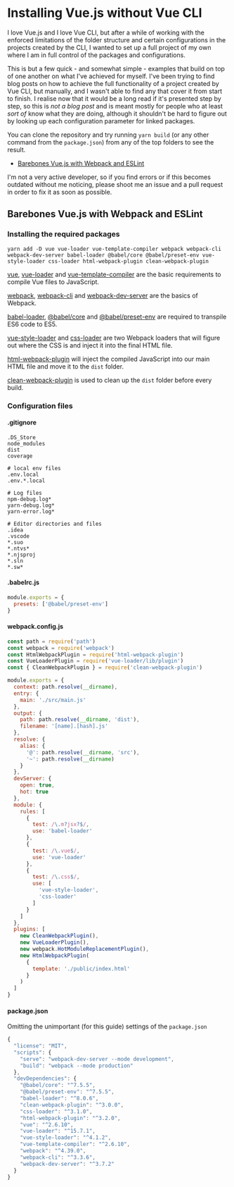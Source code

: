 # Installing Vue.js without Vue CLI

I love Vue.js and I love Vue CLI, but after a while of working with the enforced limitations of the folder structure and certain configurations in the projects created by the CLI, I wanted to set up a full project of my own where I am in full control of the packages and configurations.

This is but a few quick - and somewhat simple - examples that build on top of one another on what I've achieved for myself. I've been trying to find blog posts on how to achieve the full functionality of a project created by Vue CLI, but manually, and I wasn't able to find any that cover it from start to finish. I realise now that it would be a long read if it's presented step by step, so this is _not a blog post_ and is meant mostly for people who at least _sort of_ know what they are doing, although it shouldn't be hard to figure out by looking up each configuration parameter for linked packages.

You can clone the repository and try running `yarn build` (or any other command from the `package.json`) from any of the top folders to see the result.

- [Barebones Vue.js with Webpack and ESLint](#barebones-vuejs-with-webpack-and-eslint)


I'm not a very active developer, so if you find errors or if this becomes outdated without me noticing, please shoot me an issue and a pull request in order to fix it as soon as possible.


## Barebones Vue.js with Webpack and ESLint

### Installing the required packages

    yarn add -D vue vue-loader vue-template-compiler webpack webpack-cli webpack-dev-server babel-loader @babel/core @babel/preset-env vue-style-loader css-loader html-webpack-plugin clean-webpack-plugin

[vue](https://github.com/vuejs/vue), [vue-loader](https://github.com/vuejs/vue-loader) and [vue-template-compiler](https://github.com/vuejs/vue/tree/dev/packages/vue-template-compiler) are the basic requirements to compile Vue files to JavaScript.

[webpack](https://github.com/webpack), [webpack-cli](https://github.com/webpack/webpack-cli) and [webpack-dev-server](https://github.com/webpack/webpack-dev-server) are the basics of Webpack.

[babel-loader](https://github.com/babel/babel-loader), [@babel/core](https://babeljs.io/docs/en/next/babel-core.html) and [@babel/preset-env](https://babeljs.io/docs/en/babel-preset-env) are required to transpile ES6 code to ES5.

[vue-style-loader](https://github.com/vuejs/vue-style-loader) and [css-loader](https://github.com/webpack-contrib/css-loader) are two Webpack loaders that will figure out where the CSS is and inject it into the final HTML file.

[html-webpack-plugin](https://github.com/jantimon/html-webpack-plugin) will inject the compiled JavaScript into our main HTML file and move it to the `dist` folder.

[clean-webpack-plugin](https://github.com/johnagan/clean-webpack-plugin) is used to clean up the `dist` folder before every build.

### Configuration files

#### .gitignore

```
.DS_Store
node_modules
dist
coverage

# local env files
.env.local
.env.*.local

# Log files
npm-debug.log*
yarn-debug.log*
yarn-error.log*

# Editor directories and files
.idea
.vscode
*.suo
*.ntvs*
*.njsproj
*.sln
*.sw*
```

#### .babelrc.js

```javascript
module.exports = {
  presets: ['@babel/preset-env']
}
```

#### webpack.config.js

```javascript
const path = require('path')
const webpack = require('webpack')
const HtmlWebpackPlugin = require('html-webpack-plugin')
const VueLoaderPlugin = require('vue-loader/lib/plugin')
const { CleanWebpackPlugin } = require('clean-webpack-plugin')

module.exports = {
  context: path.resolve(__dirname),
  entry: {
    main: './src/main.js'
  },
  output: {
    path: path.resolve(__dirname, 'dist'),
    filename: '[name].[hash].js'
  },
  resolve: {
    alias: {
      '@': path.resolve(__dirname, 'src'),
      '~': path.resolve(__dirname)
    }
  },
  devServer: {
    open: true,
    hot: true
  },
  module: {
    rules: [
      {
        test: /\.m?jsx?$/,
        use: 'babel-loader'
      },
      {
        test: /\.vue$/,
        use: 'vue-loader'
      },
      {
        test: /\.css$/,
        use: [
          'vue-style-loader',
          'css-loader'
        ]
      }
    ]
  },
  plugins: [
    new CleanWebpackPlugin(),
    new VueLoaderPlugin(),
    new webpack.HotModuleReplacementPlugin(),
    new HtmlWebpackPlugin(
      {
        template: './public/index.html'
      }
    )
  ]
}
```

#### package.json
Omitting the unimportant (for this guide) settings of the `package.json`
```javascript
{
  "license": "MIT",
  "scripts": {
    "serve": "webpack-dev-server --mode development",
    "build": "webpack --mode production"
  },
  "devDependencies": {
    "@babel/core": "^7.5.5",
    "@babel/preset-env": "^7.5.5",
    "babel-loader": "^8.0.6",
    "clean-webpack-plugin": "^3.0.0",
    "css-loader": "^3.1.0",
    "html-webpack-plugin": "^3.2.0",
    "vue": "^2.6.10",
    "vue-loader": "^15.7.1",
    "vue-style-loader": "^4.1.2",
    "vue-template-compiler": "^2.6.10",
    "webpack": "^4.39.0",
    "webpack-cli": "^3.3.6",
    "webpack-dev-server": "^3.7.2"
  }
}
```